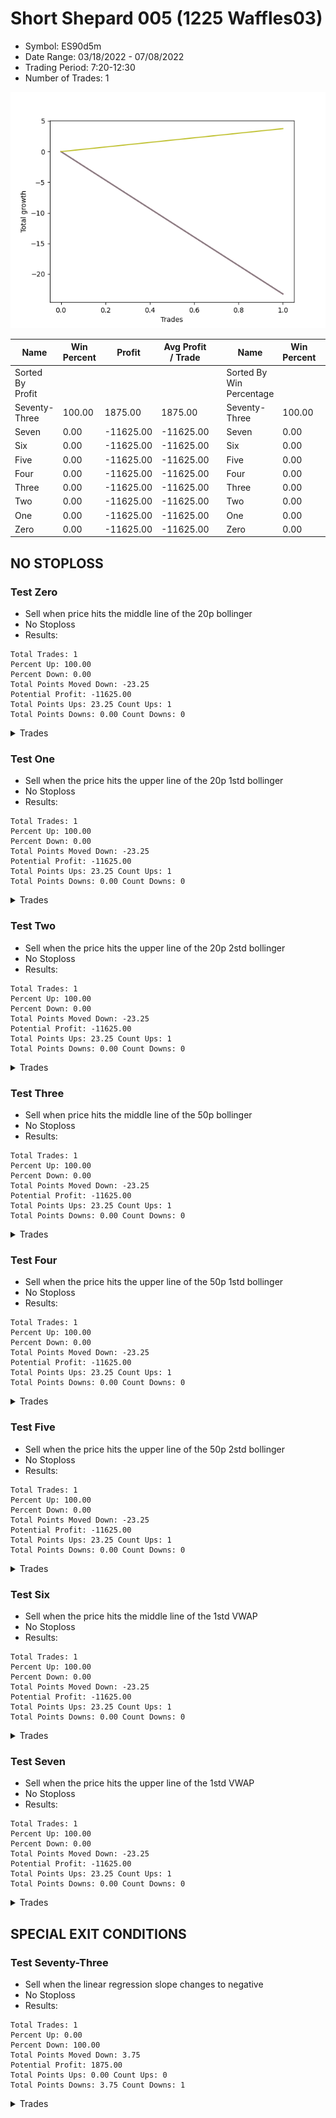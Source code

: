 # Short Shepard 005 (1225 Waffles03) 
- Symbol: ES90d5m
- Date Range: 03/18/2022 - 07/08/2022
- Trading Period: 7:20-12:30
- Number of Trades: 1

![Plot](ShortShepard005(1225Waffles03)ES90d5m.png)

| Name | Win Percent | Profit | Avg Profit / Trade |     | Name | Win Percent | Profit | Avg Profit / Trade |
| ---- | ----------- | ------ | ------------------ | --- | ---- | ----------- | ------ | ------------------ |
| Sorted By <br> Profit | | | | | Sorted By <br> Win Percentage ||||
| Seventy-Three | 100.00 | 1875.00 | 1875.00 |     | Seventy-Three | 100.00 | 1875.00 | 1875.00 |
| Seven | 0.00 | -11625.00 | -11625.00 |     | Seven | 0.00 | -11625.00 | -11625.00 |
| Six | 0.00 | -11625.00 | -11625.00 |     | Six | 0.00 | -11625.00 | -11625.00 |
| Five | 0.00 | -11625.00 | -11625.00 |     | Five | 0.00 | -11625.00 | -11625.00 |
| Four | 0.00 | -11625.00 | -11625.00 |     | Four | 0.00 | -11625.00 | -11625.00 |
| Three | 0.00 | -11625.00 | -11625.00 |     | Three | 0.00 | -11625.00 | -11625.00 |
| Two | 0.00 | -11625.00 | -11625.00 |     | Two | 0.00 | -11625.00 | -11625.00 |
| One | 0.00 | -11625.00 | -11625.00 |     | One | 0.00 | -11625.00 | -11625.00 |
| Zero | 0.00 | -11625.00 | -11625.00 |     | Zero | 0.00 | -11625.00 | -11625.00 |

## NO STOPLOSS

### Test Zero
* Sell when price hits the middle line of the 20p bollinger
* No Stoploss
* Results:
```
Total Trades: 1
Percent Up: 100.00
Percent Down: 0.00
Total Points Moved Down: -23.25
Potential Profit: -11625.00
Total Points Ups: 23.25 Count Ups: 1
Total Points Downs: 0.00 Count Downs: 0
```

<details><summary>Trades</summary>

<code>In: 2022-04-07 11:15:00		Out: 2022-04-07 12:50:00		Total Position Time: 95:00		Total Move Down: -23.25		Total to Date: -23.25</code> <br />


</details>

### Test One
* Sell when the price hits the upper line of the 20p 1std bollinger
* No Stoploss
* Results:
```
Total Trades: 1
Percent Up: 100.00
Percent Down: 0.00
Total Points Moved Down: -23.25
Potential Profit: -11625.00
Total Points Ups: 23.25 Count Ups: 1
Total Points Downs: 0.00 Count Downs: 0
```

<details><summary>Trades</summary>

<code>In: 2022-04-07 11:15:00		Out: 2022-04-07 12:50:00		Total Position Time: 95:00		Total Move Down: -23.25		Total to Date: -23.25</code> <br />


</details>

### Test Two
* Sell when the price hits the upper line of the 20p 2std bollinger
* No Stoploss
* Results:
```
Total Trades: 1
Percent Up: 100.00
Percent Down: 0.00
Total Points Moved Down: -23.25
Potential Profit: -11625.00
Total Points Ups: 23.25 Count Ups: 1
Total Points Downs: 0.00 Count Downs: 0
```

<details><summary>Trades</summary>

<code>In: 2022-04-07 11:15:00		Out: 2022-04-07 12:50:00		Total Position Time: 95:00		Total Move Down: -23.25		Total to Date: -23.25</code> <br />


</details>

### Test Three
* Sell when price hits the middle line of the 50p bollinger
* No Stoploss
* Results:
```
Total Trades: 1
Percent Up: 100.00
Percent Down: 0.00
Total Points Moved Down: -23.25
Potential Profit: -11625.00
Total Points Ups: 23.25 Count Ups: 1
Total Points Downs: 0.00 Count Downs: 0
```

<details><summary>Trades</summary>

<code>In: 2022-04-07 11:15:00		Out: 2022-04-07 12:50:00		Total Position Time: 95:00		Total Move Down: -23.25		Total to Date: -23.25</code> <br />


</details>

### Test Four
* Sell when the price hits the upper line of the 50p 1std bollinger
* No Stoploss
* Results:
```
Total Trades: 1
Percent Up: 100.00
Percent Down: 0.00
Total Points Moved Down: -23.25
Potential Profit: -11625.00
Total Points Ups: 23.25 Count Ups: 1
Total Points Downs: 0.00 Count Downs: 0
```

<details><summary>Trades</summary>

<code>In: 2022-04-07 11:15:00		Out: 2022-04-07 12:50:00		Total Position Time: 95:00		Total Move Down: -23.25		Total to Date: -23.25</code> <br />


</details>

### Test Five
* Sell when the price hits the upper line of the 50p 2std bollinger
* No Stoploss
* Results:
```
Total Trades: 1
Percent Up: 100.00
Percent Down: 0.00
Total Points Moved Down: -23.25
Potential Profit: -11625.00
Total Points Ups: 23.25 Count Ups: 1
Total Points Downs: 0.00 Count Downs: 0
```

<details><summary>Trades</summary>

<code>In: 2022-04-07 11:15:00		Out: 2022-04-07 12:50:00		Total Position Time: 95:00		Total Move Down: -23.25		Total to Date: -23.25</code> <br />


</details>

### Test Six
* Sell when the price hits the middle line of the 1std VWAP
* No Stoploss
* Results:
```
Total Trades: 1
Percent Up: 100.00
Percent Down: 0.00
Total Points Moved Down: -23.25
Potential Profit: -11625.00
Total Points Ups: 23.25 Count Ups: 1
Total Points Downs: 0.00 Count Downs: 0
```

<details><summary>Trades</summary>

<code>In: 2022-04-07 11:15:00		Out: 2022-04-07 12:50:00		Total Position Time: 95:00		Total Move Down: -23.25		Total to Date: -23.25</code> <br />


</details>

### Test Seven
* Sell when the price hits the upper line of the 1std VWAP
* No Stoploss
* Results:
```
Total Trades: 1
Percent Up: 100.00
Percent Down: 0.00
Total Points Moved Down: -23.25
Potential Profit: -11625.00
Total Points Ups: 23.25 Count Ups: 1
Total Points Downs: 0.00 Count Downs: 0
```

<details><summary>Trades</summary>

<code>In: 2022-04-07 11:15:00		Out: 2022-04-07 12:50:00		Total Position Time: 95:00		Total Move Down: -23.25		Total to Date: -23.25</code> <br />


</details>

## SPECIAL EXIT CONDITIONS 

### Test Seventy-Three
* Sell when the linear regression slope changes to negative
* No Stoploss
* Results:
```
Total Trades: 1
Percent Up: 0.00
Percent Down: 100.00
Total Points Moved Down: 3.75
Potential Profit: 1875.00
Total Points Ups: 0.00 Count Ups: 0
Total Points Downs: 3.75 Count Downs: 1
```

<details><summary>Trades</summary>

<code>In: 2022-04-07 11:15:00		Out: 2022-04-07 11:18:05		Total Position Time: 03:05		Total Move Down: 3.75		Total to Date: 3.75</code> <br />


</details>